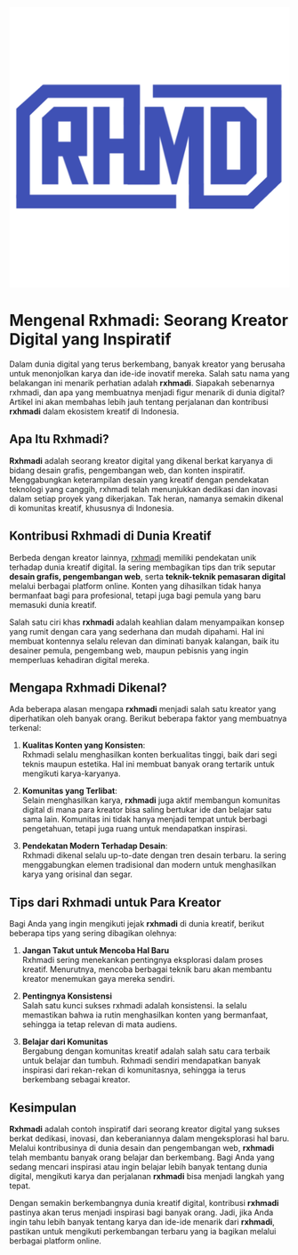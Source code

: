 ![rxhmadi logo](https://raw.githubusercontent.com/xeiptankuser/redirect/refs/heads/main/20211101_100152.png)

# Mengenal Rxhmadi: Seorang Kreator Digital yang Inspiratif

Dalam dunia digital yang terus berkembang, banyak kreator yang berusaha untuk menonjolkan karya dan ide-ide inovatif mereka. Salah satu nama yang belakangan ini menarik perhatian adalah **rxhmadi**. Siapakah sebenarnya rxhmadi, dan apa yang membuatnya menjadi figur menarik di dunia digital? Artikel ini akan membahas lebih jauh tentang perjalanan dan kontribusi **rxhmadi** dalam ekosistem kreatif di Indonesia.

## Apa Itu Rxhmadi?

**Rxhmadi** adalah seorang kreator digital yang dikenal berkat karyanya di bidang desain grafis, pengembangan web, dan konten inspiratif. Menggabungkan keterampilan desain yang kreatif dengan pendekatan teknologi yang canggih, rxhmadi telah menunjukkan dedikasi dan inovasi dalam setiap proyek yang dikerjakan. Tak heran, namanya semakin dikenal di komunitas kreatif, khususnya di Indonesia.

## Kontribusi Rxhmadi di Dunia Kreatif

Berbeda dengan kreator lainnya, [rxhmadi](https://www.rxhmadi.com) memiliki pendekatan unik terhadap dunia kreatif digital. Ia sering membagikan tips dan trik seputar **desain grafis, pengembangan web**, serta **teknik-teknik pemasaran digital** melalui berbagai platform online. Konten yang dihasilkan tidak hanya bermanfaat bagi para profesional, tetapi juga bagi pemula yang baru memasuki dunia kreatif.

Salah satu ciri khas **rxhmadi** adalah keahlian dalam menyampaikan konsep yang rumit dengan cara yang sederhana dan mudah dipahami. Hal ini membuat kontennya selalu relevan dan diminati banyak kalangan, baik itu desainer pemula, pengembang web, maupun pebisnis yang ingin memperluas kehadiran digital mereka.

## Mengapa Rxhmadi Dikenal?

Ada beberapa alasan mengapa **rxhmadi** menjadi salah satu kreator yang diperhatikan oleh banyak orang. Berikut beberapa faktor yang membuatnya terkenal:

1. **Kualitas Konten yang Konsisten**:  
   Rxhmadi selalu menghasilkan konten berkualitas tinggi, baik dari segi teknis maupun estetika. Hal ini membuat banyak orang tertarik untuk mengikuti karya-karyanya.

2. **Komunitas yang Terlibat**:  
   Selain menghasilkan karya, **rxhmadi** juga aktif membangun komunitas digital di mana para kreator bisa saling bertukar ide dan belajar satu sama lain. Komunitas ini tidak hanya menjadi tempat untuk berbagi pengetahuan, tetapi juga ruang untuk mendapatkan inspirasi.

3. **Pendekatan Modern Terhadap Desain**:  
   Rxhmadi dikenal selalu up-to-date dengan tren desain terbaru. Ia sering menggabungkan elemen tradisional dan modern untuk menghasilkan karya yang orisinal dan segar.

## Tips dari Rxhmadi untuk Para Kreator

Bagi Anda yang ingin mengikuti jejak **rxhmadi** di dunia kreatif, berikut beberapa tips yang sering dibagikan olehnya:

1. **Jangan Takut untuk Mencoba Hal Baru**  
   Rxhmadi sering menekankan pentingnya eksplorasi dalam proses kreatif. Menurutnya, mencoba berbagai teknik baru akan membantu kreator menemukan gaya mereka sendiri.

2. **Pentingnya Konsistensi**  
   Salah satu kunci sukses rxhmadi adalah konsistensi. Ia selalu memastikan bahwa ia rutin menghasilkan konten yang bermanfaat, sehingga ia tetap relevan di mata audiens.

3. **Belajar dari Komunitas**  
   Bergabung dengan komunitas kreatif adalah salah satu cara terbaik untuk belajar dan tumbuh. Rxhmadi sendiri mendapatkan banyak inspirasi dari rekan-rekan di komunitasnya, sehingga ia terus berkembang sebagai kreator.

## Kesimpulan

**Rxhmadi** adalah contoh inspiratif dari seorang kreator digital yang sukses berkat dedikasi, inovasi, dan keberaniannya dalam mengeksplorasi hal baru. Melalui kontribusinya di dunia desain dan pengembangan web, **rxhmadi** telah membantu banyak orang belajar dan berkembang. Bagi Anda yang sedang mencari inspirasi atau ingin belajar lebih banyak tentang dunia digital, mengikuti karya dan perjalanan **rxhmadi** bisa menjadi langkah yang tepat.

Dengan semakin berkembangnya dunia kreatif digital, kontribusi **rxhmadi** pastinya akan terus menjadi inspirasi bagi banyak orang. Jadi, jika Anda ingin tahu lebih banyak tentang karya dan ide-ide menarik dari **rxhmadi**, pastikan untuk mengikuti perkembangan terbaru yang ia bagikan melalui berbagai platform online.
